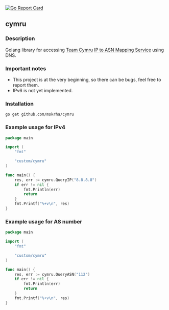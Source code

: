 [![Go Report Card](https://goreportcard.com/badge/github.com/mskrha/cymru)](https://goreportcard.com/report/github.com/mskrha/cymru)

## cymru

### Description
Golang library for accessing [Team Cymru](https://team-cymru.com/) [IP to ASN Mapping Service](https://team-cymru.com/community-services/ip-asn-mapping/) using DNS.

### Important notes
* This project is at the very beginning, so there can be bugs, feel free to report them.
* IPv6 is not yet implemented.

### Installation
`go get github.com/mskrha/cymru`

### Example usage for IPv4
```go
package main

import (
	"fmt"

	"custom/cymru"
)

func main() {
	res, err := cymru.QueryIP("8.8.8.8")
	if err != nil {
		fmt.Println(err)
		return
	}
	fmt.Printf("%+v\n", res)
}
```

### Example usage for AS number
```go
package main

import (
	"fmt"

	"custom/cymru"
)

func main() {
	res, err := cymru.QueryASN("112")
	if err != nil {
		fmt.Println(err)
		return
	}
	fmt.Printf("%+v\n", res)
}
```
